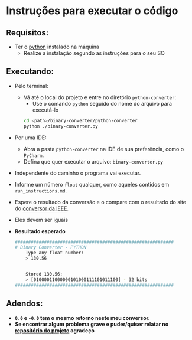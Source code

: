 # Instruções para executar o código

## Requisitos:
* Ter o [python](https://www.python.org) instalado na máquina
	* Realize a instalação segundo as instruções para o seu SO


## Executando:
* Pelo terminal:
	* Vá até o local do projeto e entre no diretório `python-converter`:
        * Use o comando `python` seguido do nome do arquivo para executá-lo
        ```zsh
        cd <path>/binary-converter/python-converter
        python ./binary-converter.py
        ```

* Por uma IDE:
	* Abra a pasta `python-converter` na IDE de sua preferência, como o `PyCharm`.
	* Defina que quer executar o arquivo: `binary-converter.py`
    
* Independente do caminho o programa vai executar.
* Informe um número `float` qualquer, como aqueles contidos em `run_instructions.md`.
* Espere o resultado da conversão e o compare com o resultado do site do [conversor da IEEE](https://www.h-schmidt.net/FloatConverter/IEEE754.html).
* Eles devem ser iguais
* **Resultado esperado**
    ```zsh
    ############################################################
    # Binary Converter - PYTHON
	    Type any float number:
	    > 130.56


	    Stored 130.56:
	    > [01000011000000101000111101011100] - 32 bits
    ############################################################
    ```

## Adendos:
* **`0.0` e `-0.0` tem o mesmo retorno neste meu conversor.**
* **Se encontrar algum problema grave e puder/quiser relatar no [repositório do projeto](https://github.com/afmireski/binary-converter/issues) agradeço**
